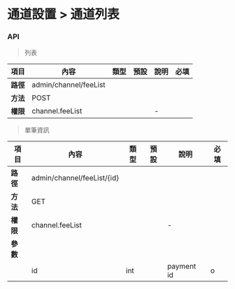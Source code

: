# 通道設置 > 通道列表

### API

> 列表

| 項目         | 內容                         | 類型         | 預設         | 說明                  | 必填  |
|-------------|-----------------------------|--------------|--------------|---------------------|-------|
| <b>路徑</b>  |admin/channel/feeList        |              |              |                     |      |
| <b>方法</b>  | POST                        |              |              |                     |      |
| <b>權限</b>  | channel.feeList             |              |              |          -          |      |


> 單筆資訊

| 項目         | 內容                         | 類型         | 預設         | 說明                  | 必填  |
|-------------|-----------------------------|--------------|--------------|---------------------|-------|
| <b>路徑</b>  |admin/channel/feeList/{id}   |              |              |                     |      |
| <b>方法</b>  | GET                         |              |              |                     |      |
| <b>權限</b>  | channel.feeList             |              |              |          -          |      |
| <b>參數</b>  |                             |              |              |                     |      |
|             | id                          |     int      |              |     payment id      |   o  |


